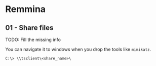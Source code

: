# Remmina

## 01 - Share files

TODO: Fill the missing info

You can navigate it to windows when you drop the tools like `mimikatz`.

```
C:\> \\tsclient\<share_name>\
```